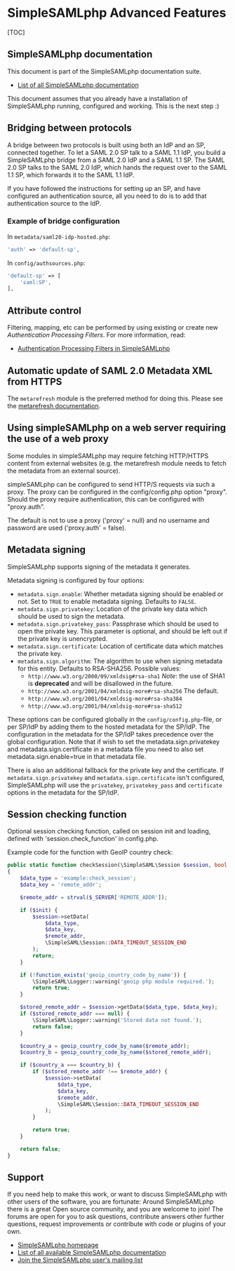 # SimpleSAMLphp Advanced Features

[TOC]

## SimpleSAMLphp documentation

This document is part of the SimpleSAMLphp documentation suite.

- [List of all SimpleSAMLphp documentation](http://simplesamlphp.org/docs)

This document assumes that you already have a installation of
SimpleSAMLphp running, configured and working. This is the next
step :)

## Bridging between protocols

A bridge between two protocols is built using both an IdP and an SP, connected together.
To let a SAML 2.0 SP talk to a SAML 1.1 IdP, you build a SimpleSAMLphp bridge from a SAML 2.0 IdP and a SAML 1.1 SP.
The SAML 2.0 SP talks to the SAML 2.0 IdP, which hands the request over to the SAML 1.1 SP, which forwards it to the SAML 1.1 IdP.

If you have followed the instructions for setting up an SP, and have configured an authentication source, all you need to do is to add that authentication source to the IdP.

### Example of bridge configuration

In `metadata/saml20-idp-hosted.php`:

```php
'auth' => 'default-sp',
```

In `config/authsources.php`:

```php
'default-sp' => [
    'saml:SP',
],
```

## Attribute control

Filtering, mapping, etc can be performed by using existing or create new *Authentication Processing Filters*. For more information, read:

- [Authentication Processing Filters in SimpleSAMLphp](simplesamlphp-authproc)

## Automatic update of SAML 2.0 Metadata XML from HTTPS

The `metarefresh` module is the preferred method for doing this.
Please see the [metarefresh documentation](/docs/contrib_modules/metarefresh/simplesamlphp-automated_metadata).

## Using simpleSAMLphp on a web server requiring the use of a web proxy

Some modules in simpleSAMLphp may require fetching HTTP/HTTPS content from external websites (e.g. the metarefresh module needs to fetch the metadata from an external source).

simpleSAMLphp can be configured to send HTTP/S requests via such a proxy. The proxy can be configured in the config/config.php option "proxy". Should the proxy require authentication, this can be configured with "proxy.auth".

The default is not to use a proxy ('proxy' = null) and no username and password are used ('proxy.auth' = false).

## Metadata signing

SimpleSAMLphp supports signing of the metadata it generates.

Metadata signing is configured by four options:

- `metadata.sign.enable`: Whether metadata signing should be enabled or not. Set to `TRUE` to enable metadata signing. Defaults to `FALSE`.
- `metadata.sign.privatekey`: Location of the private key data which should be used to sign the metadata.
- `metadata.sign.privatekey_pass`: Passphrase which should be used to open the private key. This parameter is optional, and should be left out if the private key is unencrypted.
- `metadata.sign.certificate`: Location of certificate data which matches the private key.
- `metadata.sign.algorithm`: The algorithm to use when signing metadata for this entity. Defaults to RSA-SHA256. Possible values:
  - `http://www.w3.org/2000/09/xmldsig#rsa-sha1`
    *Note*: the use of SHA1 is **deprecated** and will be disallowed in the future.
  - `http://www.w3.org/2001/04/xmldsig-more#rsa-sha256`
    The default.
  - `http://www.w3.org/2001/04/xmldsig-more#rsa-sha384`
  - `http://www.w3.org/2001/04/xmldsig-more#rsa-sha512`

These options can be configured globally in the
`config/config.php`-file, or per SP/IdP by adding them to the hosted
metadata for the SP/IdP. The configuration in the metadata for the
SP/IdP takes precedence over the global configuration. Note that if
wish to set the metadata.sign.privatekey and metadata.sign.certificate
in a metadata file you need to also set metadata.sign.enable=true in
that metadata file.

There is also an additional fallback for the private key and the certificate. If `metadata.sign.privatekey` and `metadata.sign.certificate` isn't configured, SimpleSAMLphp will use the `privatekey`, `privatekey_pass` and `certificate` options in the metadata for the SP/IdP.

## Session checking function

Optional session checking function, called on session init and loading, defined with 'session.check_function' in config.php.

Example code for the function with GeoIP country check:

```php
public static function checkSession(\SimpleSAML\Session $session, bool $init = false)
{
    $data_type = 'example:check_session';
    $data_key = 'remote_addr';

    $remote_addr = strval($_SERVER['REMOTE_ADDR']);

    if ($init) {
        $session->setData(
            $data_type,
            $data_key,
            $remote_addr,
            \SimpleSAML\Session::DATA_TIMEOUT_SESSION_END
        );
        return;
    }

    if (!function_exists('geoip_country_code_by_name')) {
        \SimpleSAML\Logger::warning('geoip php module required.');
        return true;
    }

    $stored_remote_addr = $session->getData($data_type, $data_key);
    if ($stored_remote_addr === null) {
        \SimpleSAML\Logger::warning('Stored data not found.');
        return false;
    }

    $country_a = geoip_country_code_by_name($remote_addr);
    $country_b = geoip_country_code_by_name($stored_remote_addr);

    if ($country_a === $country_b) {
        if ($stored_remote_addr !== $remote_addr) {
            $session->setData(
                $data_type,
                $data_key,
                $remote_addr,
                \SimpleSAML\Session::DATA_TIMEOUT_SESSION_END
            );
        }

        return true;
    }

    return false;
}
```

## Support

If you need help to make this work, or want to discuss
SimpleSAMLphp with other users of the software, you are fortunate:
Around SimpleSAMLphp there is a great Open source community, and
you are welcome to join! The forums are open for you to ask
questions, contribute answers other further questions, request
improvements or contribute with code or plugins of your own.

- [SimpleSAMLphp homepage](https://simplesamlphp.org)
- [List of all available SimpleSAMLphp documentation](https://simplesamlphp.org/docs/)
- [Join the SimpleSAMLphp user's mailing list](https://simplesamlphp.org/lists)
